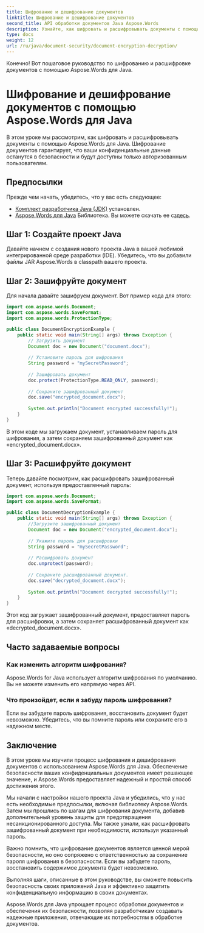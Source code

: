 ```yaml
---
title: Шифрование и дешифрование документов
linktitle: Шифрование и дешифрование документов
second_title: API обработки документов Java Aspose.Words
description: Узнайте, как шифровать и расшифровывать документы с помощью Aspose.Words для Java. Эффективно защитите свои данные с помощью пошаговых инструкций и примеров исходного кода.
type: docs
weight: 12
url: /ru/java/document-security/document-encryption-decryption/
---
```

Конечно! Вот пошаговое руководство по шифрованию и расшифровке документов с помощью Aspose.Words для Java.

# Шифрование и дешифрование документов с помощью Aspose.Words для Java

В этом уроке мы рассмотрим, как шифровать и расшифровывать документы с помощью Aspose.Words для Java. Шифрование документов гарантирует, что ваши конфиденциальные данные останутся в безопасности и будут доступны только авторизованным пользователям.

## Предпосылки

Прежде чем начать, убедитесь, что у вас есть следующее:

- [Комплект разработчика Java (JDK)](https://www.oracle.com/java/technologies/javase-downloads.html) установлен.
- [Aspose.Words для Java](https://products.aspose.com/words/java) Библиотека. Вы можете скачать ее с[здесь](https://downloads.aspose.com/words/java).

## Шаг 1: Создайте проект Java

Давайте начнем с создания нового проекта Java в вашей любимой интегрированной среде разработки (IDE). Убедитесь, что вы добавили файлы JAR Aspose.Words в classpath вашего проекта.

## Шаг 2: Зашифруйте документ

Для начала давайте зашифруем документ. Вот пример кода для этого:

```java
import com.aspose.words.Document;
import com.aspose.words.SaveFormat;
import com.aspose.words.ProtectionType;

public class DocumentEncryptionExample {
    public static void main(String[] args) throws Exception {
        // Загрузить документ
        Document doc = new Document("document.docx");
        
        // Установите пароль для шифрования
        String password = "mySecretPassword";
        
        // Зашифровать документ
        doc.protect(ProtectionType.READ_ONLY, password);
        
        // Сохраните зашифрованный документ
        doc.save("encrypted_document.docx");
        
        System.out.println("Document encrypted successfully!");
    }
}
```

В этом коде мы загружаем документ, устанавливаем пароль для шифрования, а затем сохраняем зашифрованный документ как «encrypted_document.docx».

## Шаг 3: Расшифруйте документ

Теперь давайте посмотрим, как расшифровать зашифрованный документ, используя предоставленный пароль:

```java
import com.aspose.words.Document;
import com.aspose.words.SaveFormat;

public class DocumentDecryptionExample {
    public static void main(String[] args) throws Exception {
        //Загрузите зашифрованный документ
        Document doc = new Document("encrypted_document.docx");
        
        // Укажите пароль для расшифровки
        String password = "mySecretPassword";
        
        // Расшифровать документ
        doc.unprotect(password);
        
        // Сохраните расшифрованный документ.
        doc.save("decrypted_document.docx");
        
        System.out.println("Document decrypted successfully!");
    }
}
```

Этот код загружает зашифрованный документ, предоставляет пароль для расшифровки, а затем сохраняет расшифрованный документ как «decrypted_document.docx».

## Часто задаваемые вопросы

### Как изменить алгоритм шифрования?
Aspose.Words for Java использует алгоритм шифрования по умолчанию. Вы не можете изменить его напрямую через API.

### Что произойдет, если я забуду пароль шифрования?
Если вы забудете пароль шифрования, восстановить документ будет невозможно. Убедитесь, что вы помните пароль или сохраните его в надежном месте.

## Заключение

В этом уроке мы изучили процесс шифрования и дешифрования документов с использованием Aspose.Words для Java. Обеспечение безопасности ваших конфиденциальных документов имеет решающее значение, и Aspose.Words предоставляет надежный и простой способ достижения этого.

Мы начали с настройки нашего проекта Java и убедились, что у нас есть необходимые предпосылки, включая библиотеку Aspose.Words. Затем мы прошлись по шагам для шифрования документа, добавив дополнительный уровень защиты для предотвращения несанкционированного доступа. Мы также узнали, как расшифровать зашифрованный документ при необходимости, используя указанный пароль.

Важно помнить, что шифрование документов является ценной мерой безопасности, но оно сопряжено с ответственностью за сохранение пароля шифрования в безопасности. Если вы забудете пароль, восстановить содержимое документа будет невозможно.

Выполняя шаги, описанные в этом руководстве, вы сможете повысить безопасность своих приложений Java и эффективно защитить конфиденциальную информацию в своих документах.

Aspose.Words для Java упрощает процесс обработки документов и обеспечения их безопасности, позволяя разработчикам создавать надежные приложения, отвечающие их потребностям в обработке документов.